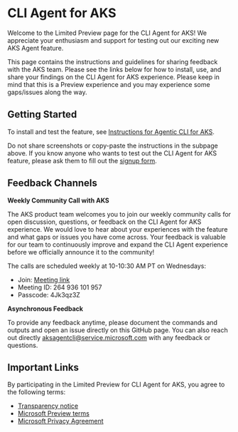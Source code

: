 # CLI Agent for AKS

Welcome to the Limited Preview page for the CLI Agent for AKS! We appreciate your enthusiasm and support for testing out our exciting new AKS Agent feature.

This page contains the instructions and guidelines for sharing feedback with the AKS team. Please see the links below for how to install, use, and share your findings on the CLI Agent for AKS experience. Please keep in mind that this is a Preview experience and you may experience some gaps/issues along the way.

## Getting Started

To install and test the feature, see [Instructions for Agentic CLI for AKS](./INSTRUCTIONS.md).

Do not share screenshots or copy-paste the instructions in the subpage above. If you know anyone who wants to test out the CLI Agent for AKS feature, please ask them to fill out the [signup form](https://aka.ms/aks/cli-agent/signup).

## Feedback Channels

**Weekly Community Call with AKS**

The AKS product team welcomes you to join our weekly community calls for open discussion, questions, or feedback on the CLI Agent for AKS experience. We would love to hear about your experiences with the feature and what gaps or issues you have come across. Your feedback is valuable for our team to continuously improve and expand the CLI Agent experience before we officially announce it to the community!

The calls are scheduled weekly at 10-10:30 AM PT on Wednesdays:
  - Join: [Meeting link](https://teams.microsoft.com/meet/264936101957?p=vgZ4BOdl4J7bhuyiFd)
  - Meeting ID: 264 936 101 957
  - Passcode: 4Jk3qz3Z

**Asynchronous Feedback**

To provide any feedback anytime, please document the commands and outputs and open an issue directly on this GitHub page.  You can also reach out directly  aksagentcli@service.microsoft.com with any feedback or questions.


## Important Links

By participating in the Limited Preview for CLI Agent for AKS, you agree to the following terms:

- [Transparency notice](./TRANSPARENCY-NOTE.md)
- [Microsoft Preview terms](https://azure.microsoft.com/en-us/support/legal/preview-supplemental-terms/)
- [Microsoft Privacy Agreement](http://go.microsoft.com/fwlink/?LinkId=521839)
